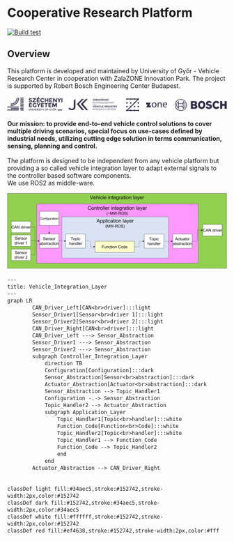 # Cooperative Research Platform
[![Build test](https://github.com/jkk-research/CooperativeResearchPlatform/actions/workflows/build_test.yml/badge.svg)](https://github.com/jkk-research/CooperativeResearchPlatform/actions/workflows/build_test.yml)
## Overview
This platform is developed and maintained by University of Győr - Vehicle Research Center in cooperation with ZalaZONE Innovation Park. The project is supported by Robert Bosch Engineering Center Budapest.\
<br />
![alt text](images/crp_logos.png "Partners")
<br />
\
**Our mission: to provide end-to-end vehicle control solutions to cover multiple driving scenarios, special focus on use-cases defined by industrial needs, utilizing cutting edge solution in terms communication, sensing, planning and control.**\
\
The platform is designed to be independent from any vehicle platform but providing a so called vehicle integration layer to adapt external signals to the controller based software components.\
We use ROS2 as middle-ware.

![alt text](images/abstraction_layers.png "Abstraction layers of CRP")

```mermaid
---
title: Vehicle_Integration_Layer
---
graph LR
        CAN_Driver_Left[CAN<br>driver]:::light
        Sensor_Driver1[Sensor<br>driver 1]:::light
        Sensor_Driver2[Sensor<br>driver 2]:::light
        CAN_Driver_Right[CAN<br>driver]:::light
        CAN_Driver_Left ---> Sensor_Abstraction
        Sensor_Driver1 ---> Sensor_Abstraction
        Sensor_Driver2 ---> Sensor_Abstraction
        subgraph Controller_Integration_Layer
            direction TB
            Configuration[Configuration]:::dark
            Sensor_Abstraction[Sensor<br>abstraction]:::dark
            Actuator_Abstraction[Actuator<br>abstraction]:::dark
            Sensor_Abstraction --> Topic_Handler1
            Configuration -.-> Sensor_Abstraction
            Topic_Handler2 --> Actuator_Abstraction
            subgraph Application_Layer
                Topic_Handler1[Topic<br>handler]:::white
                Function_Code[Function<br>Code]:::white
                Topic_Handler2[Topic<br>handler]:::white
                Topic_Handler1 --> Function_Code
                Function_Code --> Topic_Handler2
                end
            end
        Actuator_Abstraction --> CAN_Driver_Right


classDef light fill:#34aec5,stroke:#152742,stroke-width:2px,color:#152742  
classDef dark fill:#152742,stroke:#34aec5,stroke-width:2px,color:#34aec5
classDef white fill:#ffffff,stroke:#152742,stroke-width:2px,color:#152742
classDef red fill:#ef4638,stroke:#152742,stroke-width:2px,color:#fff
```
